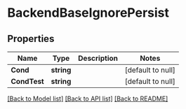 # BackendBaseIgnorePersist

## Properties
Name | Type | Description | Notes
------------ | ------------- | ------------- | -------------
**Cond** | **string** |  | [default to null]
**CondTest** | **string** |  | [default to null]

[[Back to Model list]](../README.md#documentation-for-models) [[Back to API list]](../README.md#documentation-for-api-endpoints) [[Back to README]](../README.md)


